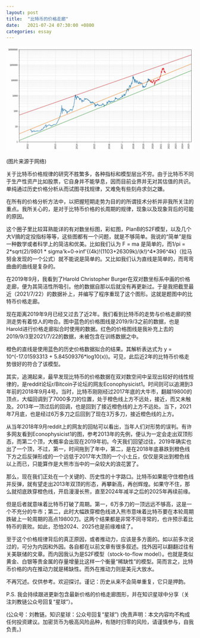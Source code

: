 ```yaml
---
layout: post
title:  "比特币的价格走廊"
date:   2021-07-24 07:30:00 +0800
categories: essay
---
```


![](/images/2021/20210724.jpg)

(图片来源于网络)

关于比特币价格规律的研究不胜繁多，各种指标和模型层出不穷。由于比特币不同于生产性资产比如股票，它自身并不能孳息，因而目前业界并无对其估值的共识。单纯通过历史价格分析从而试图寻找规律，又难免有些刻舟求剑之嫌。

在所有的价格分析方法中，以把握短期走势为目的的所谓技术分析并非我所关注的重点。我所关心的，是对于比特币价格的长周期的规律，现象以及现象背后的可能的原因。

这个圈子里比较耳熟能详的有对数坐标图，彩虹图，PlanB的S2F模型，以及几个大V搞的定投指标等等，这些图都有一个问题，就是不够简单。我说的“简单”是指一种数学或者科学上的简洁和优美。比如我们认为 F = ma 是简单的，而1/pi = 2\*sqrt(2)/9801 * sigma'k=0->inf'{(4k)!(1103+26309k)/(k!)^4*396^4k}（拉马努金发现的一个公式）就不能说是简单的。又比如我们认为直线是简单的，而弯弯曲曲的曲线是复杂的。

在2019年9月，我看到了Harold Christopher Burger在双对数坐标系中画的价格走廊，便为其简洁性所吸引。他的数据自那以后就没有再更新过。于是我把截至最近（2021/7/22）的数据补上，并编写了程序重现了这个图形。这就是题图中的比特币价格走廊。

现在距离2019年9月已经又过去了近2年。我们看到比特币的走势与价格走廊的预测走势有着惊人的吻合。图中蓝色的价格图线是2019/9/3之前的数据，也是Harold进行价格走廊拟合时使用的数据。红色的价格图线是我补充上去的2019/9/3至2021/7/22的数据，未被包含在训练数据之中。

橙色的直线是使用蓝色的历史价格数据拟合的结果。其解析表达式为 y = 10^(-17.01593313 + 5.84509376*log10(x))。可见，此后近2年的比特币价格走势很好的符合了该模型。

其实，追溯起来，最早发现比特币的价格数据在双对数空间中呈现出较好的线性规律的，是reddit论坛r/Bitcoin子论坛的网友Econophysicist1。时间则可以追溯到3年前的2018年9月4号。当时，比特币刚刚经过2017年底的大牛市，翻越19800的顶点，大幅回调到了7000多刀的位置，处于橙色线上方不远处，接近，而又未触及。2013年一顶过后的回调，也是回到了接近橙色线的上方不远处。当下，2021年7月底，也是经过6万多刀之后回到了现在3万多刀，接近橙色线的上方。

从当年2018年9月reddit上的网友的回帖可以看出，当年人们对形势的误判。有许多网友看到Econophysicist1的图，参考2013年的先例，便认为一定会走出双顶形态，而第二个顶，大概率会出现在2019年初。今天我们回望过往，2019年确实也出了一个顶，不过，第一，时间拖到了年中，第二，是在2018年底暴跌到橙色线下方之后反弹形成的一个远低于2017年大顶的一个小土丘，仅仅是突出到橙色线以上而已，只能算作是大熊市当中的一朵较大的浪花罢了。

那么，现在我们正处在一个关键的、历史性的十字路口。比特币如果能守住橙色线并反弹，就有望走出2013年双顶的形态，再攀新高，再创辉煌。如果守不住，那么就彻底跌穿橙色线，开启漫漫长熊，直至2024年减半之后的2025年再续前缘。

但是后者就意味着比特币打破了周期。第一，6万多刀的一顶远远不够高，这是一个不充分的牛市；第二，此时大幅跌穿橙色线进入熊市意味着比特币要在本轮周期跌破上一轮周期的高点19800刀。这两个结果都是非常不同寻常的，也许预示着比特币的衰败。如此，恐怕2024、2025也是前缘难续了。

至于这个价格规律背后的真正原因，或者推动力，应该是多方面的。如以前多次说过的，可分为内因和外因。各自都在以前文章有很多叙述。找外因可以翻翻过往有关美联储的文章。而内因我认为是S2F模型（stock-to-flow model）。也就是类似黄金、白银等贵金属的存量增量比这样一个衡量“稀缺性”的模型。简而言之，比特币价格的内在推动力就是稀缺性。而外在推动力则是美元大放水。

不再冗述。仅供参考。欢迎探讨。谨记：历史从来不会简单重复，它只是押韵。

P.S. 我会持续跟进更新包含最新价格的价格走廊图形，并在知识星球中分享（关注刘教链公众号回复“星球”）。

(公众号：刘教链。知识星球：公众号回复“星球”)
(免责声明：本文内容均不构成任何投资建议。加密货币为极高风险品种，有随时归零的风险，请谨慎参与，自我负责。)